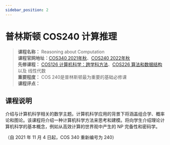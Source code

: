 ```yaml
---
sidebar_position: 2
---
```


# 普林斯顿 COS240 计算推理




>**课程名称：** Reasoning about Computation    
**课程官网地址：**[COS340 2021年秋](https://www.cs.princeton.edu/courses/archive/fall21/cos340/index.html)、[COS240 2022年秋](https://www.cs.princeton.edu/courses/archive/fall22/cos240/)   
**先修课程：** [COS126 计算机科学：跨学科方法](https://hackway.org/docs/cs/freshman/first/cos126)、[COS226 算法和数据结构](https://hackway.org/docs/cs/freshman/datastructure/cos226) 以及 线性代数     
**重要程度：** COS 240是普林斯顿最为重要的基础必修课   
**课程评点：** 

## 课程说明
介绍与计算机科学相关的数学主题。计算机科学应用的背景下将涵盖组合学、概率论和图论。该课程将介绍一种计算机科学方法来思考和建模。将向学生介绍理论计算机科学的基本概念，例如从高效计算的世界观中产生的 NP 完备性和密码学。

（自 2021 年 11 月 4 日起，COS 340 重新编号为 240）



